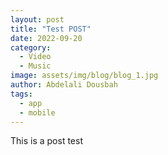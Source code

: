 ```yaml
---
layout: post
title: "Test POST"
date: 2022-09-20
category:
  - Video
  - Music
image: assets/img/blog/blog_1.jpg
author: Abdelali Dousbah
tags:
  - app
  - mobile
---
```


This is a post test
